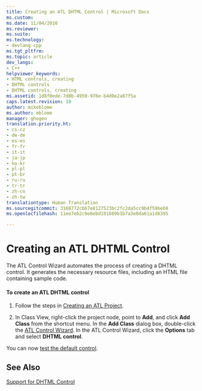 ```yaml
---
title: Creating an ATL DHTML Control | Microsoft Docs
ms.custom: 
ms.date: 11/04/2016
ms.reviewer: 
ms.suite: 
ms.technology:
- devlang-cpp
ms.tgt_pltfrm: 
ms.topic: article
dev_langs:
- C++
helpviewer_keywords:
- HTML controls, creating
- DHTML controls
- DHTML controls, creating
ms.assetid: 1d8f0ede-7d8b-4959-976e-b4d0e2a87f5a
caps.latest.revision: 10
author: mikeblome
ms.author: mblome
manager: ghogen
translation.priority.ht:
- cs-cz
- de-de
- es-es
- fr-fr
- it-it
- ja-jp
- ko-kr
- pl-pl
- pt-br
- ru-ru
- tr-tr
- zh-cn
- zh-tw
translationtype: Human Translation
ms.sourcegitcommit: 3168772cbb7e8127523bc2fc2da5cc9b4f59beb8
ms.openlocfilehash: 11ee7eb2c9e6ebd101669b1b7a3e0da61a1d6395

---
```

# Creating an ATL DHTML Control
The ATL Control Wizard automates the process of creating a DHTML control. It generates the necessary resource files, including an HTML file containing sample code.  
  
#### To create an ATL DHTML control  
  
1.  Follow the steps in [Creating an ATL Project](../atl/reference/creating-an-atl-project.md).  
  
2.  In Class View, right-click the project node, point to **Add**, and click **Add Class** from the shortcut menu. In the **Add Class** dialog box, double-click the [ATL Control Wizard](../atl/reference/atl-control-wizard.md). In the ATL Control Wizard, click the **Options** tab and select **DHTML control**.  
  
 You can now [test the default control](../atl/testing-the-atl-dhtml-control.md).  
  
## See Also  
 [Support for DHTML Control](../atl/atl-support-for-dhtml-controls.md)




<!--HONumber=Jan17_HO1-->


